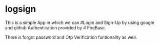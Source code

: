 # logsign


This is a simple App in which we can #Login and Sign-Up by using google and github Authentication provided by # FireBase.

There is forgot password and Otp Verification funtionality as well. 
